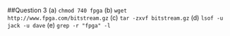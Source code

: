 ##Question 3
(a) `chmod 740 fpga`
(b) `wget http://www.fpga.com/bitstream.gz`
(c) `tar -zxvf bitstream.gz`
(d) `lsof -u jack -u dave`
(e) `grep -r "fpga" -l`